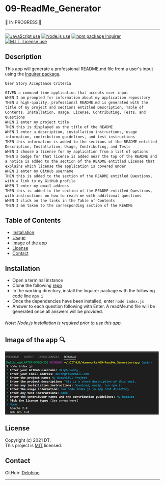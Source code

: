 # 09-ReadMe_Generator  


:construction:   IN PROGRESS  :construction:  


---

<a href="https://img.shields.io/badge/javascript-100%25-blue?style=plastic"><img alt="JavaScript use" src="https://img.shields.io/badge/javascript-100%25-blue?style=plastic" target="_blank" /></a>
 <a href="https://img.shields.io/badge/node-v12.19.0-orange?style=plastic"><img alt="Node.js use" src="https://img.shields.io/badge/node-v12.19.0-orange?style=plastic"></a>
 <a href="https://img.shields.io/badge/npm-Inquirer-red?style=plastic"><img alt="npm package Inquirer" src="https://img.shields.io/badge/npm-Inquirer-red?style=plastic"></a>
 <a href="https://img.shields.io/badge/License-MIT-brightgreen?style=plastic"><img alt="M.I.T. License use" src="https://img.shields.io/badge/License-MIT-brightgreen?style=plastic"></a>  


## Description
This app will generate a professional README.md file from a user's input using the [Inquirer package](https://www.npmjs.com/package/inquirer).

```
User Story Acceptance Criteria
```
```
GIVEN a command-line application that accepts user input
WHEN I am prompted for information about my application repository
THEN a high-quality, professional README.md is generated with the title of my project and sections entitled Description, Table of Contents, Installation, Usage, License, Contributing, Tests, and Questions
WHEN I enter my project title
THEN this is displayed as the title of the README
WHEN I enter a description, installation instructions, usage information, contribution guidelines, and test instructions
THEN this information is added to the sections of the README entitled Description, Installation, Usage, Contributing, and Tests
WHEN I choose a license for my application from a list of options
THEN a badge for that license is added near the top of the README and a notice is added to the section of the README entitled License that explains which license the application is covered under
WHEN I enter my GitHub username
THEN this is added to the section of the README entitled Questions, with a link to my GitHub profile
WHEN I enter my email address
THEN this is added to the section of the README entitled Questions, with instructions on how to reach me with additional questions
WHEN I click on the links in the Table of Contents
THEN I am taken to the corresponding section of the README
```


## Table of Contents  

* [Installation](#Installation)  
* [Usage](#Usage) 
* [Image of the app](#Image-of-the-app-:mag:) 
* [License](#License)  
* [Contact](#Contact) 


## Installation  
  
- Open a terminal instance  
- Clone the following [repo](https://github.com/Delph-Sunny/09-ReadMe_Generator)  
- In the working directory, install the Inquirer package with the following code line `npm i`  
- Once the dependencies have been installed, enter `node index.js`  
- Answer to each question following with Enter. A readMe.md file will be generated once all answers will be provided.  

###### Note: Node.js installation is required prior to use this app.  

## Image of the app :mag:  

![Generated_ReadMe](./images/snippet.PNG)





## License  

Copyright (c) 2021 DT.  
This project is [MIT](https://github.com/kefranabg/readme-md-generator/blob/master/LICENSE) licensed.

## Contact  

GitHub: [Delphine](https://github.com/Delph-Sunny)  


---

